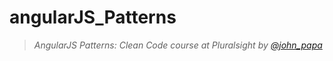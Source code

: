 # angularJS_Patterns

>*AngularJS Patterns: Clean Code course at Pluralsight by [@john_papa](//twitter.com/john_papa)*
